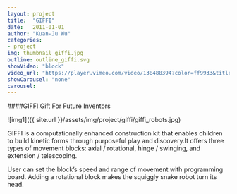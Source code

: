 ```yaml
---
layout: project
title:  "GIFFI"
date:   2011-01-01
author: "Kuan-Ju Wu"
categories:
- project
img: thumbnail_giffi.jpg
outline: outline_giffi.svg
showVideo: "block"
video_url: "https://player.vimeo.com/video/138488394?color=ff9933&title=0&byline=0&portrait=0"
showCarousel: "none"
carousel:
---
```

####GIFFI:Gift For Future Inventors

![img1]({{ site.url }}/assets/img/project/giffi/giffi_robots.jpg)

GIFFI is a computationally enhanced construction kit that enables children to build kinetic forms through purposeful play and discovery.It offers three types of movement blocks: axial / rotational, hinge / swinging, and extension / telescoping.

User can set the block’s speed and range of movement with programming board. Adding a rotational block makes the squiggly snake robot turn its head.
